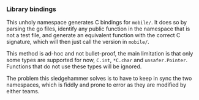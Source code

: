 ### Library bindings 

This unholy namespace generates C bindings for `mobile/`.
It does so by parsing the go files, identify any public function in the namespace
that is not a test file, and generate an equivalent function with the correct 
C signature, which will then just call the version in `mobile/`.

This method is ad-hoc and not bullet-proof, the main limitation is that only some 
types are supported for now, `C.int`, `*C.char` and `unsafer.Pointer`. 
Functions that  do not use these types will be ignored.

The problem this sledgehammer solves is to have to keep in sync the two namespaces,
which is fiddly and prone to error as they are modified by either teams.
